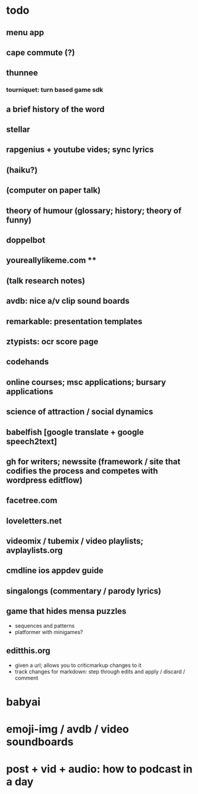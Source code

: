 # todo

## menu app
## cape commute (?)
## thunnee
### tourniquet: turn based game sdk

## a brief history of the word
## stellar
## rapgenius + youtube vides; sync lyrics
## (haiku?)
## (computer on paper talk)
## theory of humour (glossary; history; theory of funny)
## doppelbot
## youreallylikeme.com **
## (talk research notes)
## avdb: nice a/v clip sound boards
## remarkable: presentation templates
## ztypists: ocr score page
## codehands
## online courses; msc applications; bursary applications
## science of attraction / social dynamics
## babelfish [google translate + google speech2text]
## gh for writers; newssite (framework / site that codifies the process and competes with wordpress editflow)
## facetree.com
## loveletters.net
## videomix / tubemix / video playlists; avplaylists.org
## cmdline ios appdev guide
## singalongs (commentary / parody lyrics)
## game that hides mensa puzzles
- sequences and patterns
- platformer with minigames?
## editthis.org
- given a url; allows you to criticmarkup changes to it
- track changes for markdown: step through edits and apply / discard / comment
# babyai
# emoji-img / avdb / video soundboards
# post + vid + audio: how to podcast in a day
